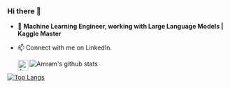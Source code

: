 ### Hi there 👋

- 🔭 **Machine Learning Engineer, working with Large Language Models | Kaggle Master**

- 📫 Connect with me on LinkedIn.
   
   <a href="https://www.linkedin.com/in/amrambouskila">
    <img align="left" alt="Amram Bouskila | Linkedin" width="24px" src="[https://github.com/amrambouskila/amrambouskila/Linkedin.svg](https://github.com/amrambouskila/amrambouskila/blob/main/Linkedin.svg)" />
  </a>

![Amram's github stats](https://github-readme-stats.vercel.app/api?username=amrambouskila&count_private=true&show_icons=true&theme=radical)

[![Top Langs](https://github-readme-stats.vercel.app/api/top-langs/?username=amrambouskila)](https://github.com/amrambouskila/github-readme-stats)
